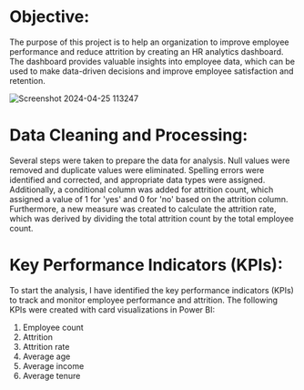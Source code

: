 # Objective:
The purpose of this project is to help an organization to improve employee performance and reduce attrition by creating an HR analytics dashboard. The dashboard provides valuable insights into employee data, which can be used to make data-driven decisions and improve employee satisfaction and retention.




![Screenshot 2024-04-25 113247](https://github.com/yaswanth144/Power-BI-Projects/assets/54733845/4403badb-1aee-4596-9f67-69339a21cc34)

# Data Cleaning and Processing:
Several steps were taken to prepare the data for analysis. Null values were removed and duplicate values were eliminated. Spelling errors were identified and corrected, and appropriate data types were assigned. Additionally, a conditional column was added for attrition count, which assigned a value of 1 for 'yes' and 0 for 'no' based on the attrition column. Furthermore, a new measure was created to calculate the attrition rate, which was derived by dividing the total attrition count by the total employee count.

# Key Performance Indicators (KPIs):
To start the analysis, I have identified the key performance indicators (KPIs) to track and monitor employee performance and attrition. The following KPIs were created with card visualizations in Power BI:

 1. Employee count
 2. Attrition
 3. Attrition rate
 4. Average age
 5. Average income
 6. Average tenure
